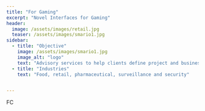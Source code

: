 ```yaml
---
title: "For Gaming"
excerpt: "Novel Interfaces for Gaming"
header:
  image: /assets/images/retail.jpg
  teaser: /assets/images/smario1.jpg
sidebar:
  - title: "Objective"
    image: /assets/images/smario1.jpg
    image_alt: "logo"
    text: "Advisory services to help clients define project and business strategies"
  - title: "Industries"
    text: "Food, retail, pharmaceutical, surveillance and security"


---
```


FC


